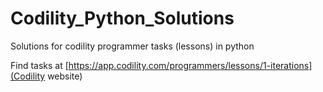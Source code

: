 # Codility_Python_Solutions
Solutions for codility programmer tasks (lessons) in python

Find tasks at 
[https://app.codility.com/programmers/lessons/1-iterations](Codility website)
